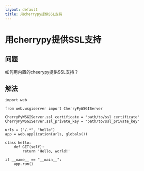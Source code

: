 ```yaml
---
layout: default
title: 用cherrypy提供SSL支持
---
```


# 用cherrypy提供SSL支持

## 问题

如何用内置的cheerypy提供SSL支持？

## 解法

    import web
    
    from web.wsgiserver import CherryPyWSGIServer

    CherryPyWSGIServer.ssl_certificate = "path/to/ssl_certificate"
    CherryPyWSGIServer.ssl_private_key = "path/to/ssl_private_key"

    urls = ("/.*", "hello")
    app = web.application(urls, globals())

    class hello:
        def GET(self):
            return 'Hello, world!'

    if __name__ == "__main__":
        app.run()
